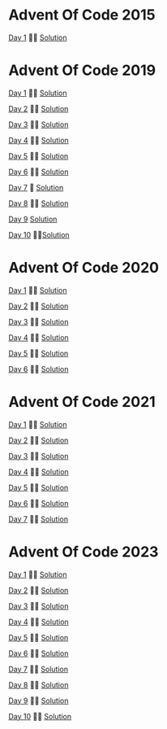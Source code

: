 # Advent Of Code 2015

[Day 1](https://adventofcode.com/2015/day/1) &#127775;&#127775; [Solution](2015/day1/Program.cs)

# Advent Of Code 2019

[Day 1](https://adventofcode.com/2019/day/1) &#127775;&#127775; [Solution](2019/day1/Program.cs)

[Day 2](https://adventofcode.com/2019/day/2) &#127775;&#127775; [Solution](2019/day2/Program.cs)

[Day 3](https://adventofcode.com/2019/day/3) &#127775;&#127775; [Solution](2019/day3/Program.cs)

[Day 4](https://adventofcode.com/2019/day/4) &#127775;&#127775; [Solution](2019/day4/Program.cs)

[Day 5](https://adventofcode.com/2019/day/5) &#127775;&#127775; [Solution](2019/day5/Program.cs)

[Day 6](https://adventofcode.com/2019/day/6) &#127775;&#127775; [Solution](2019/day6/Program.cs)

[Day 7](https://adventofcode.com/2019/day/7) &#127775; [Solution](2019/day7/Program.cs)

[Day 8](https://adventofcode.com/2019/day/8) &#127775;&#127775; [Solution](2019/day8/Program.cs)

[Day 9](https://adventofcode.com/2019/day/9) [Solution](#)

[Day 10](https://adventofcode.com/2019/day/10) &#127775;&#127775;[Solution](2019/day10/Program.cs)

# Advent Of Code 2020

[Day 1](https://adventofcode.com/2020/day/1) &#127775;&#127775; [Solution](2020/day1/Program.cs)

[Day 2](https://adventofcode.com/2020/day/2) &#127775;&#127775; [Solution](2020/day2/Program.cs)

[Day 3](https://adventofcode.com/2020/day/3) &#127775;&#127775; [Solution](2020/day3/Program.cs)

[Day 4](https://adventofcode.com/2020/day/4) &#127775;&#127775; [Solution](2020/day4/Program.cs)

[Day 5](https://adventofcode.com/2020/day/5) &#127775;&#127775; [Solution](2020/day5/Program.cs)

[Day 6](https://adventofcode.com/2020/day/6) &#127775;&#127775; [Solution](2020/day6/Program.cs)

# Advent Of Code 2021

[Day 1](https://adventofcode.com/2021/day/1) &#127775;&#127775; [Solution](2021/day1/Program.cs)

[Day 2](https://adventofcode.com/2021/day/2) &#127775;&#127775; [Solution](2021/day2/Program.cs)

[Day 3](https://adventofcode.com/2021/day/3) &#127775;&#127775; [Solution](2021/day3/Program.cs)

[Day 4](https://adventofcode.com/2021/day/4) &#127775;&#127775; [Solution](2021/day4/Program.cs)

[Day 5](https://adventofcode.com/2021/day/5) &#127775;&#127775; [Solution](2021/day5/Program.cs)

[Day 6](https://adventofcode.com/2021/day/6) &#127775;&#127775; [Solution](2021/day6/Program.cs)

[Day 7](https://adventofcode.com/2021/day/7) &#127775;&#127775; [Solution](2021/day7/Program.cs)

# Advent Of Code 2023

[Day 1](https://adventofcode.com/2023/day/1) &#127775;&#127775; [Solution](2023/day1/Program.cs)

[Day 2](https://adventofcode.com/2023/day/2) &#127775;&#127775; [Solution](2023/day2/Program.cs)

[Day 3](https://adventofcode.com/2023/day/3) &#127775;&#127775; [Solution](2023/day3/Program.cs)

[Day 4](https://adventofcode.com/2023/day/4) &#127775;&#127775; [Solution](2023/day4/Program.cs)

[Day 5](https://adventofcode.com/2023/day/5) &#127775;&#127775; [Solution](2023/day5/Program.cs)

[Day 6](https://adventofcode.com/2023/day/6) &#127775;&#127775; [Solution](2023/day6/Program.cs)

[Day 7](https://adventofcode.com/2023/day/7) &#127775;&#127775; [Solution](2023/day7/Program.cs)

[Day 8](https://adventofcode.com/2023/day/8) &#127775;&#127775; [Solution](2023/day8/Program.cs)

[Day 9](https://adventofcode.com/2023/day/9) &#127775;&#127775; [Solution](2023/day9/Program.cs)

[Day 10](https://adventofcode.com/2023/day/10) &#127775;&#127775; [Solution](2023/day10/Program.cs)
